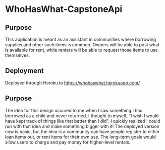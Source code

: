 # WhoHasWhat-CapstoneApi

## Purpose
  This application is meant as an assistant in communities where borrowing supplies and other such items is common. Owners will be able to post what is available for rent, while renters will be able to request those items to use themselves. 
  
## Deployment
  Deployed through Heroku to https://whohaswhat.herokuapp.com/
  
## Purpose
  The idea for this design occured to me when I saw something I had borrowed as a child and never returned. I thought to myself, "I wish I would have kept track of things like that better than I did". I quickly realized I could run with that idea and make something bigger with it! The deployed version now is basic, but the idea is a community can have people register to either loan items out, or rent items for their own use. The long-term goals would allow users to charge and pay money for higher-level rentals.
